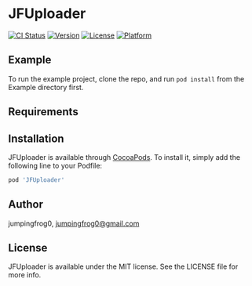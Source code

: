 # JFUploader

[![CI Status](https://img.shields.io/travis/jumpingfrog0/JFUploader.svg?style=flat)](https://travis-ci.org/jumpingfrog0/JFUploader)
[![Version](https://img.shields.io/cocoapods/v/JFUploader.svg?style=flat&colorB=blue)](https://cocoapods.org/pods/JFUploader)
[![License](https://img.shields.io/cocoapods/l/JFUploader.svg?style=flat)](https://cocoapods.org/pods/JFUploader)
[![Platform](https://img.shields.io/cocoapods/p/JFUploader.svg?style=flat)](https://cocoapods.org/pods/JFUploader)

## Example

To run the example project, clone the repo, and run `pod install` from the Example directory first.

## Requirements

## Installation

JFUploader is available through [CocoaPods](https://cocoapods.org). To install
it, simply add the following line to your Podfile:

```ruby
pod 'JFUploader'
```

## Author

jumpingfrog0, jumpingfrog0@gmail.com

## License

JFUploader is available under the MIT license. See the LICENSE file for more info.
